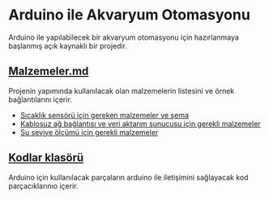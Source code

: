 # Arduino ile Akvaryum Otomasyonu
Arduino ile yapılabilecek bir akvaryum otomasyonu için hazırlanmaya başlanmış açık kaynaklı bir projedir.
## [Malzemeler.md](/Malzemeler.md)
Projenin yapımında kullanılacak olan malzemelerin listesini ve örnek bağlantılarını içerir.

* [Sıcaklık sensörü için gereken malzemeler ve şema](https://github.com/sukelec/Akvaryum_Otomasyonu/blob/master/Malzemeler.md#s%C4%B1cakl%C4%B1k-sens%C3%B6r%C3%BC-i%C3%A7in-gereken-malzemeler-ve-%C5%9Fema)
* [Kablosuz ağ bağlantısı ve veri aktarım sunucusu için gerekli malzemeler](https://github.com/sukelec/Akvaryum_Otomasyonu/blob/master/Malzemeler.md#kablosuz-a%C4%9F-ba%C4%9Flant%C4%B1s%C4%B1-ve-veri-aktar%C4%B1m-sunucusu-i%C3%A7in-gerekli-malzemeler)
* [Su seviye ölçümü için gerekli malzemeler](https://github.com/sukelec/Akvaryum_Otomasyonu/blob/master/Malzemeler.md#su-seviye-%C3%B6l%C3%A7%C3%BCm%C3%BC-i%C3%A7in-gerekli-malzemeler)

## [Kodlar klasörü](/Kodlar)
Arduino için kullanılacak parçaların arduino ile iletişimini sağlayacak kod parçacıklarınıo içerir.
